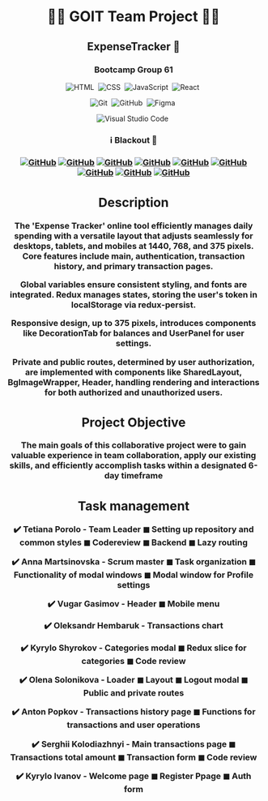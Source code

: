 <h1 align="center"> 👨‍💻 GOIT Team Project 👩‍💻 </h1>
<h2 align="center">   ExpenseTracker 💸   </h2>
<h3 align="center">  Bootcamp Group 61  </h3>

<span align="center">

![HTML](https://img.shields.io/badge/-HTML-05122A?style=flat&logo=HTML5)&nbsp;
![CSS](https://img.shields.io/badge/-CSS-05122A?style=flat&logo=CSS3&logoColor=2965f1)&nbsp;
![JavaScript](https://img.shields.io/badge/-JavaScript-05122A?style=flat&logo=javascript)&nbsp;
![React](https://img.shields.io/badge/React-20232A?style=for-the-badge&logo=react&logoColor=61DAFB)&nbsp;

![Git](https://img.shields.io/badge/-Git-05122A?style=flat&logo=git)&nbsp;
![GitHub](https://img.shields.io/badge/-GitHub-05122A?style=flat&logo=github)&nbsp;
![Figma](https://img.shields.io/badge/-Figma-05122A?style=flat&logo=figma)&nbsp;

![Visual Studio Code](https://img.shields.io/badge/-Visual%20Studio%20Code-05122A?style=flat&logo=visual-studio-code&logoColor=007ACC)&nbsp;

</span>

<h3 align="center"> ℹ️ Blackout 🌚 <h3>
<span align="center">

<a align="center" href="https://github.com/Olena3333">![GitHub](https://img.shields.io/badge/-Olena-05122A?style=flat&logo=github)</a>
<a align="center" href="https://github.com/Kreal11">![GitHub](https://img.shields.io/badge/-Kyrylo-05122A?style=flat&logo=github)</a>
<a align="center" href="https://github.com/AnnaMartsinovska">![GitHub](https://img.shields.io/badge/-Anya-05122A?style=flat&logo=github)</a>
<a align="center" href="https://github.com/Apopkov1996">![GitHub](https://img.shields.io/badge/-Anton-05122A?style=flat&logo=github)</a>
<a align="center" href="https://github.com/AsphaltHedgehog">![GitHub](https://img.shields.io/badge/-Sergii-05122A?style=flat&logo=github)</a>
<a align="center" href="https://github.com/Tane4ka170">![GitHub](https://img.shields.io/badge/-Tanya-05122A?style=flat&logo=github)</a>
<a align="center" href="https://github.com/lirikape">![GitHub](https://img.shields.io/badge/-Kyrylo-05122A?style=flat&logo=github)</a>
<a align="center" href="https://github.com/overmind777">![GitHub](https://img.shields.io/badge/-Oleksandr-05122A?style=flat&logo=github)</a>
<a align="center" href="https://github.com/vugar-gasimov">![GitHub](https://img.shields.io/badge/-Vugar-05122A?style=flat&logo=github)</a>
</span>

## Description

The 'Expense Tracker' online tool efficiently manages daily spending with a
versatile layout that adjusts seamlessly for desktops, tablets, and mobiles at
1440, 768, and 375 pixels. Core features include main, authentication,
transaction history, and primary transaction pages.

Global variables ensure consistent styling, and fonts are integrated. Redux
manages states, storing the user's token in localStorage via redux-persist.

Responsive design, up to 375 pixels, introduces components like DecorationTab
for balances and UserPanel for user settings.

Private and public routes, determined by user authorization, are implemented
with components like SharedLayout, BgImageWrapper, Header, handling rendering
and interactions for both authorized and unauthorized users.

## Project Objective

The main goals of this collaborative project were to gain valuable experience in
team collaboration, apply our existing skills, and efficiently accomplish tasks
within a designated 6-day timeframe

## Task management

✔️ Tetiana Porolo - Team Leader ◼ Setting up repository and common styles ◼
Codereview ◼ Backend ◼ Lazy routing

✔️ Anna Martsinovska - Scrum master ◼ Task organization ◼ Functionality of modal
windows ◼ Modal window for Profile settings

✔️ Vugar Gasimov - Header ◼ Mobile menu

✔️ Oleksandr Hembaruk - Transactions chart

✔️ Kyrylo Shyrokov - Categories modal ◼ Redux slice for categories ◼ Code review

✔️ Olena Solonikova - Loader ◼ Layout ◼ Logout modal ◼ Public and private routes

✔️ Anton Popkov - Transactions history page ◼ Functions for transactions and
user operations

✔️ Serghii Kolodiazhnyi - Main transactions page ◼ Transactions total amount ◼
Transaction form ◼ Code review

✔️ Kyrylo Ivanov - Welcome page ◼ Register Ppage ◼ Auth form
